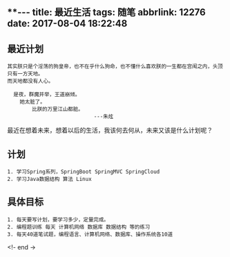 **---
title: 最近生活
tags: 随笔
abbrlink: 12276
date: 2017-08-04 18:22:48
---
## 最近计划 ##

	其实朕只是个淫荡的狗皇帝，也不在乎什么狗命，也不懂什么喜欢朕的一生都在宫闱之内，头顶只有一方天地。
	而天地都没有人心。
	
	  是夜，群魔并举，王道崩倾。
		她太脏了。
			比朕的万里江山都脏。
								---朱炫

<!-- more -->

最近在想着未来，想着以后的生活，我该何去何从，未来又该是什么计划呢？
## 计划 ##
	1. 学习Spring系列，SpringBoot SpringMVC SpringCloud
	2. 学习Java数据结构 算法 Linux
## 具体目标 ##
	1. 每天要写计划，要学习多少，定量完成。
	2. 编程题训练 每天 计算机网络 数据库 数据结构 等的练习
	3. 每天40道笔试题，编程语言、计算机网络、数据库、操作系统各10道

<!-- 想念武治含 -->
<!- end ->